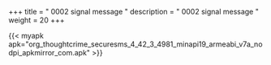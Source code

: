 +++
title = " 0002 signal message "
description = " 0002 signal message "
weight = 20
+++

{{< myapk apk="org_thoughtcrime_securesms_4_42_3_4981_minapi19_armeabi_v7a_nodpi_apkmirror_com.apk" >}}
